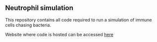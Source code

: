 ## Neutrophil simulation 
This repository contains all code required to run a simulation of immune cells chasing bacteria. 

Website where code is hosted can be accessed [here](http://www.neutrophil-simulation.com.s3-website.eu-central-1.amazonaws.com/)
